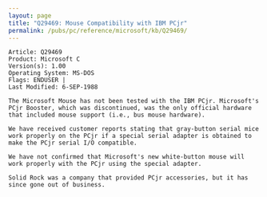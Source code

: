 ```yaml
---
layout: page
title: "Q29469: Mouse Compatibility with IBM PCjr"
permalink: /pubs/pc/reference/microsoft/kb/Q29469/
---
```


	Article: Q29469
	Product: Microsoft C
	Version(s): 1.00
	Operating System: MS-DOS
	Flags: ENDUSER |
	Last Modified: 6-SEP-1988
	
	The Microsoft Mouse has not been tested with the IBM PCjr. Microsoft's
	PCjr Booster, which was discontinued, was the only official hardware
	that included mouse support (i.e., bus mouse hardware).
	
	We have received customer reports stating that gray-button serial mice
	work properly on the PCjr if a special serial adapter is obtained to
	make the PCjr serial I/O compatible.
	
	We have not confirmed that Microsoft's new white-button mouse will
	work properly with the PCjr using the special adapter.
	
	Solid Rock was a company that provided PCjr accessories, but it has
	since gone out of business.
